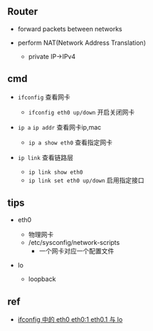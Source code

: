 ## Router

+ forward packets between networks

+ perform NAT(Network Address Translation)
    + private IP->IPv4

## cmd

+ `ifconfig` 查看网卡
    + `ifconfig eth0 up/down` 开启关闭网卡

+ `ip a` `ip addr` 查看网卡ip,mac
    + `ip a show eth0` 查看指定网卡

+ `ip link` 查看链路层
    + `ip link show eth0`
    + `ip link set eth0 up/down` 启用指定接口

## tips

+ eth0
    + 物理网卡
    + /etc/sysconfig/network-scripts
        + 一个网卡对应一个配置文件

+ lo
    + loopback


## ref
+ [ifconfig 中的 eth0 eth0:1 eth0.1 与 lo](https://www.cnblogs.com/jokerjason/p/10695189.html)